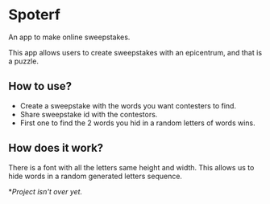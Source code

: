 # Spoterf
An app to make online sweepstakes.

This app allows users to create sweepstakes with an epicentrum, and that is a puzzle. 

## How to use?
- Create a sweepstake with the words you want contesters to find.
- Share sweepstake id with the contestors.
- First one to find the 2 words you hid in a random letters of words wins.

## How does it work?
There is a font with all the letters same height and width. This allows us to hide words in a random generated letters sequence.


**Project isn't over yet.*
